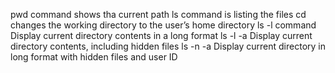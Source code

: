 pwd command shows tha current path
ls command is listing the files
cd changes the working directory to the user’s home directory
ls -l command Display current directory contents in a long format
ls -l -a Display current directory contents, including hidden files
ls -n -a Display current directory in long format with hidden files and user ID

